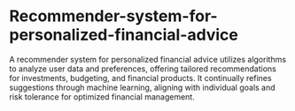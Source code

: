 # Recommender-system-for-personalized-financial-advice
A recommender system for personalized financial advice utilizes algorithms to analyze user data and preferences, offering tailored recommendations for investments, budgeting, and financial products. It continually refines suggestions through machine learning, aligning with individual goals and risk tolerance for optimized financial management.
